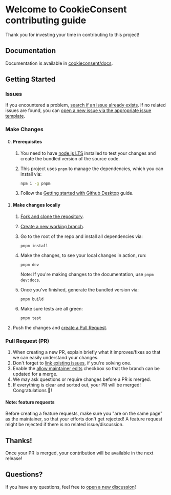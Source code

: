 # Welcome to CookieConsent contributing guide

Thank you for investing your time in contributing to this project!

## Documentation

Documentation is available in [cookieconsent/docs](/docs/).

## Getting Started

### Issues

If you encountered a problem, [search if an issue already exists](https://github.com/orestbida/cookieconsent/issues). If no related issues are found, you can [open a new issue via the appropriate issue template](https://github.com/orestbida/cookieconsent/issues/new/choose).

### Make Changes

0. #### Prerequisites

    1. You need to have [node.js LTS](https://nodejs.org/en/download/) installed to test your changes and create the bundled version of the source code.

    2. This project uses `pnpm` to manage the dependencies, which you can install via:
        ```bash
        npm i -g pnpm
        ```

    3. Follow the [Getting started with Github Desktop](https://docs.github.com/en/desktop/installing-and-configuring-github-desktop/overview/getting-started-with-github-desktop) guide.

1. #### Make changes locally

    1. [Fork and clone the repository](https://docs.github.com/en/desktop/contributing-and-collaborating-using-github-desktop/adding-and-cloning-repositories/cloning-and-forking-repositories-from-github-desktop).

    2. [Create a new working branch](https://docs.github.com/en/pull-requests/collaborating-with-pull-requests/proposing-changes-to-your-work-with-pull-requests/creating-and-deleting-branches-within-your-repository).

    3. Go to the root of the repo and install all dependencies via:

        ```
        pnpm install
        ```

    4. Make the changes, to see your local changes in action, run:

        ```
        pnpm dev
        ```

        Note: If you're making changes to the documentation, use `pnpm dev:docs`.

    5. Once you've finished, generate the bundled version via:

        ```
        pnpm build
        ```
    6. Make sure tests are all green:

        ```
        pnpm test
        ```

3. Push the changes and [create a Pull Request](https://docs.github.com/en/pull-requests/collaborating-with-pull-requests/proposing-changes-to-your-work-with-pull-requests/creating-a-pull-request).

### Pull Request (PR)

1. When creating a new PR, explain briefly what it improves/fixes so that we can easily understand your changes.
2. Don't forget to [link existing issues](https://docs.github.com/en/issues/tracking-your-work-with-issues/linking-a-pull-request-to-an-issue), if you're solving one.
3. Enable the [allow maintainer edits](https://docs.github.com/en/pull-requests/collaborating-with-pull-requests/working-with-forks/allowing-changes-to-a-pull-request-branch-created-from-a-fork) checkbox so that the branch can be updated for a merge.
4. We may ask questions or require changes before a PR is merged.
5. If everything is clear and sorted out, your PR will be merged! Congratulations 🎉!

#### Note: feature requests

Before creating a feature requests, make sure you "are on the same page" as the maintainer, so that your efforts don't get rejected! A feature request might be rejected if there is no  related issue/discussion.

## Thanks!

Once your PR is merged, your contribution will be available in the next release!

## Questions?

If you have any questions, feel free to [open a new discussion](https://github.com/orestbida/cookieconsent/discussions/new/choose)!